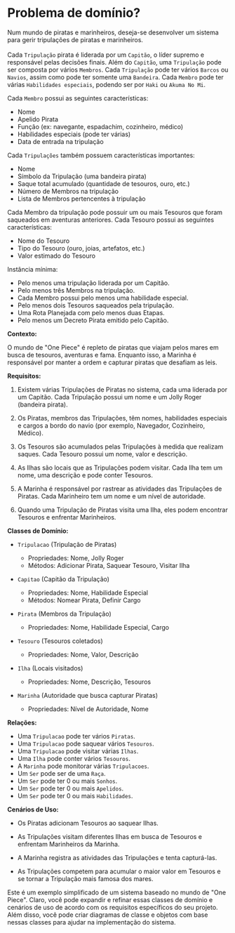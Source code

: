 # Problema de domínio?

Num mundo de piratas e marinheiros, deseja-se desenvolver um sistema para gerir tripulações de piratas e marinheiros.
<br>
<br>
Cada `Tripulação` pirata é liderada por um `Capitão`, o líder supremo e responsável pelas decisões finais.
Além do `Capitão`, uma `Tripulação` pode ser composta por vários `Membros`. 
Cada `Tripulação` pode ter vários `Barcos` ou `Navios`, assim como pode ter somente uma `Bandeira`.
Cada `Membro` pode ter várias `Habilidades especiais`, podendo ser por `Haki` ou `Akuma No Mi`.

Cada `Membro` possui as seguintes características:
- Nome
- Apelido Pirata
- Função (ex: navegante, espadachim, cozinheiro, médico)
- Habilidades especiais (pode ter várias)
- Data de entrada na tripulação

Cada `Tripulações` também possuem características importantes:
- Nome
- Símbolo da Tripulação (uma bandeira pirata)
- Saque total acumulado (quantidade de tesouros, ouro, etc.)
- Número de Membros na tripulação
- Lista de Membros pertencentes à tripulação

Cada Membro da tripulação pode possuir um ou mais Tesouros que foram saqueados em aventuras anteriores. Cada Tesouro possui as seguintes características:
- Nome do Tesouro
- Tipo do Tesouro (ouro, joias, artefatos, etc.)
- Valor estimado do Tesouro

Instância mínima:
- Pelo menos uma tripulação liderada por um Capitão.
- Pelo menos três Membros na tripulação.
- Cada Membro possui pelo menos uma habilidade especial.
- Pelo menos dois Tesouros saqueados pela tripulação.
- Uma Rota Planejada com pelo menos duas Etapas.
- Pelo menos um Decreto Pirata emitido pelo Capitão.

**Contexto:**

O mundo de "One Piece" é repleto de piratas que viajam pelos mares em busca de tesouros, aventuras e fama. 
Enquanto isso, a Marinha é responsável por manter a ordem e capturar piratas que desafiam as leis.

**Requisitos:**

1. Existem várias Tripulações de Piratas no sistema, cada uma liderada por um Capitão. Cada Tripulação possui um nome e um Jolly Roger (bandeira pirata).

2. Os Piratas, membros das Tripulações, têm nomes, habilidades especiais e cargos a bordo do navio (por exemplo, Navegador, Cozinheiro, Médico).

3. Os Tesouros são acumulados pelas Tripulações à medida que realizam saques. Cada Tesouro possui um nome, valor e descrição.

4. As Ilhas são locais que as Tripulações podem visitar. Cada Ilha tem um nome, uma descrição e pode conter Tesouros.

5. A Marinha é responsável por rastrear as atividades das Tripulações de Piratas. Cada Marinheiro tem um nome e um nível de autoridade.

6. Quando uma Tripulação de Piratas visita uma Ilha, eles podem encontrar Tesouros e enfrentar Marinheiros.

**Classes de Domínio:**

- `Tripulacao` (Tripulação de Piratas)
    - Propriedades: Nome, Jolly Roger
    - Métodos: Adicionar Pirata, Saquear Tesouro, Visitar Ilha

- `Capitao` (Capitão da Tripulação)
    - Propriedades: Nome, Habilidade Especial
    - Métodos: Nomear Pirata, Definir Cargo

- `Pirata` (Membros da Tripulação)
    - Propriedades: Nome, Habilidade Especial, Cargo

- `Tesouro` (Tesouros coletados)
    - Propriedades: Nome, Valor, Descrição

- `Ilha` (Locais visitados)
    - Propriedades: Nome, Descrição, Tesouros

- `Marinha` (Autoridade que busca capturar Piratas)
    - Propriedades: Nível de Autoridade, Nome

**Relações:**

- Uma `Tripulacao` pode ter vários `Piratas`.
- Uma `Tripulacao` pode saquear vários `Tesouros`.
- Uma `Tripulacao` pode visitar várias `Ilhas`.
- Uma `Ilha` pode conter vários `Tesouros`.
- A `Marinha` pode monitorar várias `Tripulacoes`.
- Um `Ser` pode ser de uma `Raça`.
- Um `Ser` pode ter 0 ou mais `Sonhos`.
- Um `Ser` pode ter 0 ou mais `Apelidos`.
- Um `Ser` pode ter 0 ou mais `Habilidades`.

**Cenários de Uso:**

- Os Piratas adicionam Tesouros ao saquear Ilhas.

- As Tripulações visitam diferentes Ilhas em busca de Tesouros e enfrentam Marinheiros da Marinha.

- A Marinha registra as atividades das Tripulações e tenta capturá-las.

- As Tripulações competem para acumular o maior valor em Tesouros e se tornar a Tripulação mais famosa dos mares.

Este é um exemplo simplificado de um sistema baseado no mundo de "One Piece". Claro, você pode expandir e refinar essas classes de domínio e cenários de uso de acordo com os requisitos específicos do seu projeto. Além disso, você pode criar diagramas de classe e objetos com base nessas classes para ajudar na implementação do sistema.
